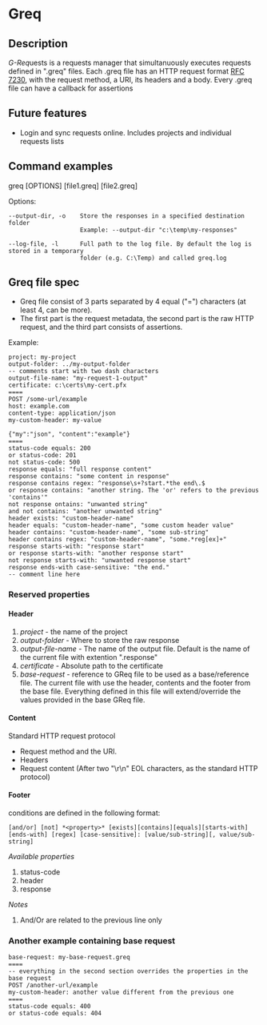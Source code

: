 # Greq

## Description

*G-Req*uests is a requests manager that simultanuously executes requests defined in ".greq" files. 
Each .greq file has an HTTP request format [RFC 7230](https://datatracker.ietf.org/doc/html/rfc7230#page-19), 
with the request method, a URI, its headers and a body.
Every .greq file can have a callback for assertions

## Future features

- Login and sync requests online. Includes projects and individual requests lists

## Command examples

greq [OPTIONS] [file1.greq] [file2.greq]

Options:

    --output-dir, -o    Store the responses in a specified destination folder
                        Example: --output-dir "c:\temp\my-responses"

    --log-file, -l      Full path to the log file. By default the log is stored in a temporary
                        folder (e.g. C:\Temp) and called greq.log

## Greq file spec

- Greq file consist of 3 parts separated by 4 equal ("=") characters (at least 4, can be more).
- The first part is the request metadata, the second part is the raw HTTP request, and the third part consists of assertions. 


Example:

```
project: my-project
output-folder: ../my-output-folder
-- comments start with two dash characters
output-file-name: "my-request-1-output"
certificate: c:\certs\my-cert.pfx
====
POST /some-url/example
host: example.com 
content-type: application/json
my-custom-header: my-value

{"my":"json", "content":"example"}
====
status-code equals: 200
or status-code: 201
not status-code: 500
response equals: "full response content"
response contains: "some content in response"
response contains regex: ^response\s+?start.*the end\.$
or response contains: "another string. The 'or' refers to the previous 'contains'"
not response ontains: "unwanted string"
and not contains: "another unwanted string"
header exists: "custom-header-name"
header equals: "custom-header-name", "some custom header value"
header contains: "custom-header-name", "some sub-string"
header contains regex: "custom-header-name", "some.*reg[ex]+"
response starts-with: "response start"
or response starts-with: "another response start"
not response starts-with: "unwanted response start"
response ends-with case-sensitive: "the end."
-- comment line here
```

### Reserved properties

#### Header

1. *project* - the name of the project
2. *output-folder* - Where to store the raw response
3. *output-file-name* - The name of the output file. Default is the name of the current file with extention ".response"
4. *certificate* - Absolute path to the certificate
5. *base-request* - reference to GReq file to be used as a base/reference file. The current file with use the header, contents and the footer
from the base file. Everything defined in this file will extend/override the values provided in the base GReq file.

#### Content

Standard HTTP request protocol

+ Request method and the URI.
+ Headers
+ Request content (After two "\r\n" EOL characters, as the standard HTTP protocol)

#### Footer

conditions are defined in the following format:

```
[and/or] [not] *<property>* [exists][contains][equals][starts-with][ends-with] [regex] [case-sensitive]: [value/sub-string][, value/sub-string]
```

*Available properties*

1. status-code 
2. header
2. response

*Notes*

1. And/Or are related to the previous line only



### Another example containing base request

```
base-request: my-base-request.greq
====
-- everything in the second section overrides the properties in the base request
POST /another-url/example
my-custom-header: another value different from the previous one
====
status-code equals: 400
or status-code equals: 404
```


